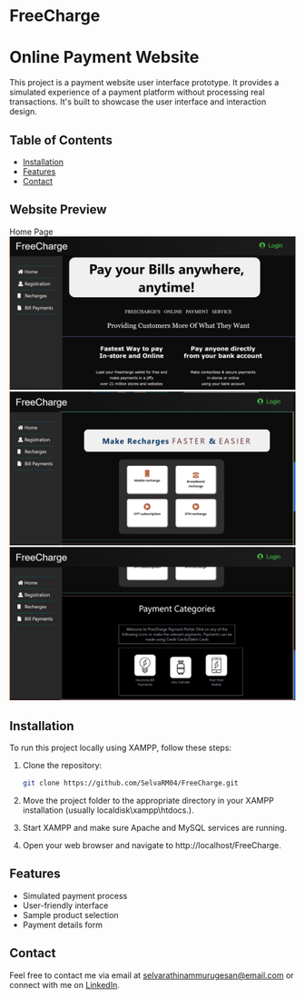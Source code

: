 # FreeCharge 
# Online Payment Website
This project is a payment website user interface prototype. It provides a simulated experience of a payment platform without processing real transactions. It's built to showcase the user interface and interaction design.


## Table of Contents

- [Installation](#installation)
- [Features](#features)
- [Contact](#Contact)

## Website Preview
Home Page
<img src="https://github.com/SelvaRM04/FreeCharge/blob/master/Homepage.png" alt="Sample Screenshot" width="600"/>
<img src="https://github.com/SelvaRM04/FreeCharge/blob/master/Homepage2.png" alt="Sample Screenshot" width="600"/>
<img src="https://github.com/SelvaRM04/FreeCharge/blob/master/Homepage3.png" alt="Sample Screenshot" width="600"/>

## Installation

To run this project locally using XAMPP, follow these steps:

1. Clone the repository:

   ```bash
   git clone https://github.com/SelvaRM04/FreeCharge.git

2. Move the project folder to the appropriate directory in your XAMPP installation (usually localdisk\xampp\htdocs.).

3. Start XAMPP and make sure Apache and MySQL services are running.

4. Open your web browser and navigate to http://localhost/FreeCharge.


## Features

- Simulated payment process
- User-friendly interface
- Sample product selection
- Payment details form


## Contact

Feel free to contact me via email at selvarathinammurugesan@email.com or connect with me on [LinkedIn](https://www.linkedin.com/in/selvarathinam-m).

